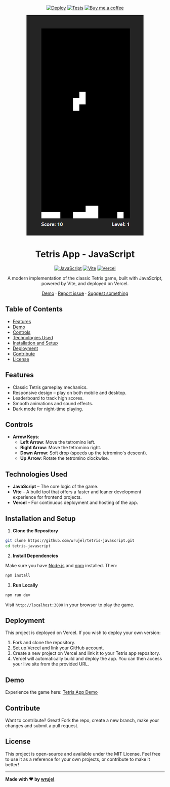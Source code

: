 <div align='center'>

  [![Deploy][deploy-active]](/) 
  [![Tests][tests-passed]](/) 
  [![Buy me a coffee][buy-me-a-coffee]][buy-me-a-coffee-link]

</div>

<div align='center'>
  <a href='/'>
    <img
      src='/images/screenshot.png'
      alt='Screenshot of the app'
    />
  </a>
</div>

<div align='center'>
  <h1>Tetris App - JavaScript</h1>
</div>

<div align='center'>
  
  [![JavaScript][javascript]][javascript-link]
  [![Vite][vite]][vite-link]
  [![Vercel][vercel]][vercel-link]

</div>

<div align='center'>
  A modern implementation of the classic Tetris game, built with JavaScript, powered by Vite, and deployed on Vercel.

  [Demo](https://tetris-javascript-wrujel.vercel.app/) · [Report issue](/issues) · [Suggest something](/issues)
</div>

## Table of Contents

- [Features](#features)
- [Demo](#demo)
- [Controls](#controls)
- [Technologies Used](#technologies-used)
- [Installation and Setup](#installation-and-setup)
- [Deployment](#deployment)
- [Contribute](#contribute)
- [License](#license)

## Features

- Classic Tetris gameplay mechanics.
- Responsive design – play on both mobile and desktop.
- Leaderboard to track high scores.
- Smooth animations and sound effects.
- Dark mode for night-time playing.

## Controls

- **Arrow Keys**:
  - **Left Arrow**: Move the tetromino left.
  - **Right Arrow**: Move the tetromino right.
  - **Down Arrow**: Soft drop (speeds up the tetromino's descent).
  - **Up Arrow**: Rotate the tetromino clockwise.

## Technologies Used

- **JavaScript** – The core logic of the game.
- **Vite** – A build tool that offers a faster and leaner development experience for frontend projects.
- **Vercel** – For continuous deployment and hosting of the app.

## Installation and Setup

1. **Clone the Repository**

```bash
git clone https://github.com/wrujel/tetris-javascript.git
cd tetris-javascript
```

2. **Install Dependencies**

Make sure you have [Node.js](https://nodejs.org/) and [npm](https://www.npmjs.com/) installed. Then:

```bash
npm install
```

3. **Run Locally**

```bash
npm run dev
```

Visit `http://localhost:3000` in your browser to play the game.

## Deployment

This project is deployed on Vercel. If you wish to deploy your own version:

1. Fork and clone the repository.
2. [Set up Vercel](https://vercel.com/) and link your GitHub account.
3. Create a new project on Vercel and link it to your Tetris app repository.
4. Vercel will automatically build and deploy the app. You can then access your live site from the provided URL.

## Demo

Experience the game here: [Tetris App Demo](https://tetris-javascript-wrujel.vercel.app/)

## Contribute

Want to contribute? Great! Fork the repo, create a new branch, make your changes and submit a pull request.

## License

This project is open-source and available under the MIT License. Feel free to use it as a reference for your own projects, or contribute to make it better!

---

**Made with ❤️ by [wrujel](https://github.com/wrujel)**.



<!-- Badges -->
[deploy-active]: https://img.shields.io/badge/Deploy-Active-success?style=for-the-badge&logoColor=white
[tests-passed]: https://img.shields.io/badge/Test-Passed-success?style=for-the-badge&color=green
[buy-me-a-coffee]: https://img.shields.io/badge/Buy%20me%20a%20coffee-FF813F?style=for-the-badge&logo=buy-me-a-coffee
[nextjs]: https://img.shields.io/badge/Next.js-black?style=for-the-badge&logo=next.js
[typescript]: https://img.shields.io/badge/Typescript-007ACC?style=for-the-badge&logo=typescript&logoColor=white&color=blue
[tailwindcss]: https://img.shields.io/badge/Tailwind%20CSS-38B2AC?style=for-the-badge&logo=tailwind-css&logoColor=white
[react]: https://img.shields.io/badge/React-61DAFB?style=for-the-badge&logo=react&logoColor=white
[lodash]: https://img.shields.io/badge/Lodash-gray?style=for-the-badge&logo=lodash
[next-auth]: https://img.shields.io/badge/Next--Auth-black?style=for-the-badge&logo=next.js
[prisma]: https://img.shields.io/badge/Prisma-2D3748?style=for-the-badge&logo=prisma&logoColor=white
[axios]: https://img.shields.io/badge/Axios-56A7F7?style=for-the-badge&logo=axios&logoColor=white
[react-icons]: https://img.shields.io/badge/React--Icons-61DAFB?style=for-the-badge&logo=react&logoColor=white
[swr]: https://img.shields.io/badge/SWR-black?style=for-the-badge&logo=next.js
[zustand]: https://img.shields.io/badge/Zustand-gray?style=for-the-badge&logo=npm
[react-player]: https://img.shields.io/badge/React--Player-gray?style=for-the-badge&logo=npm
[mongodb]: https://img.shields.io/badge/MongoDB-47A248?style=for-the-badge&logo=mongodb&logoColor=white
[vercel]: https://img.shields.io/badge/Vercel-000000?style=for-the-badge&logo=vercel&logoColor=white
[vite]: https://img.shields.io/badge/Vite-646CFF?style=for-the-badge&logo=vite&logoColor=white
[javascript]: https://img.shields.io/badge/JavaScript-323330?style=for-the-badge&logo=javascript&logoColor=F7DF1E

<!-- Badges links -->
[buy-me-a-coffee-link]: https://www.buymeacoffee.com/wrujel
[nextjs-link]: https://nextjs.org/
[typescript-link]: https://www.typescriptlang.org/
[tailwindcss-link]: https://tailwindcss.com/
[react-link]: https://reactjs.org/
[lodash-link]: https://lodash.com/
[next-auth-link]: https://next-auth.js.org/
[prisma-link]: https://www.prisma.io/
[axios-link]: https://axios-http.com/
[react-icons-link]: https://react-icons.github.io/react-icons/
[swr-link]: https://swr.vercel.app/
[zustand-link]: https://zustand.surge.sh/
[react-player-link]: https://www.npmjs.com/package/react-player
[mongodb-link]: https://www.mongodb.com/
[vercel-link]: https://vercel.com/
[vite-link]: https://vitejs.dev/
[javascript-link]: https://developer.mozilla.org/en-US/docs/Web/JavaScript
